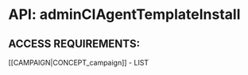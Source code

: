 # API: adminCIAgentTemplateInstall


## ACCESS REQUIREMENTS: ##
[[CAMPAIGN|CONCEPT_campaign]] - LIST


